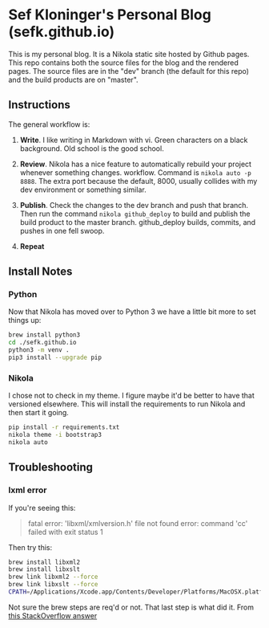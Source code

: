 # Sef Kloninger's Personal Blog (sefk.github.io)

This is my personal blog.  It is a Nikola static site hosted by Github pages.
This repo contains both the source files for the blog and the rendered pages.
The source files are in the "dev" branch (the default for this repo) and the
build products are on "master".

## Instructions

The general workflow is:

1. **Write**. I like writing in Markdown with vi. Green characters on a black
   background. Old school is the good school.

2. **Review**. Nikola has a nice feature to automatically rebuild your project
   whenever something changes. workflow.  Command is ```nikola auto -p 8888```.
   The extra port because the default, 8000, usually collides with my dev
   environment or something similar.

3. **Publish**.  Check the changes to the dev branch and push that branch. Then
   run the command ```nikola github_deploy``` to build and publish the build
   product to the master branch. github_deploy builds, commits, and pushes in
   one fell swoop.

4. **Repeat**

## Install Notes

### Python

Now that Nikola has moved over to Python 3 we have a little bit more to set things up:

```bash
brew install python3
cd ./sefk.github.io
python3 -m venv .
pip3 install --upgrade pip
```

### Nikola

I chose not to check in my theme. I figure maybe it'd be better to have that versioned
elsewhere. This will install the requirements to run Nikola and then start it going.

```bash
pip install -r requirements.txt
nikola theme -i bootstrap3
nikola auto
```

## Troubleshooting

### lxml error

If you're seeing this:

> fatal error: 'libxml/xmlversion.h' file not found
> error: command 'cc' failed with exit status 1

Then try this:

```bash
brew install libxml2
brew install libxslt
brew link libxml2 --force
brew link libxslt --force
CPATH=/Applications/Xcode.app/Contents/Developer/Platforms/MacOSX.platform/Developer/SDKs/MacOSX10.9.sdk/usr/include/libxml2 CFLAGS=-Qunused-arguments CPPFLAGS=-Qunused-arguments pip install lxml
```

Not sure the brew steps are req'd or not. That last step is what did it. From
[this StackOverflow answer](http://stackoverflow.com/questions/19548011/cannot-install-lxml-on-mac-os-x-10-9)
